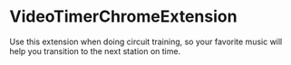 # VideoTimerChromeExtension
Use this extension when doing circuit training, so your favorite music will help you transition to the next     station on time.
